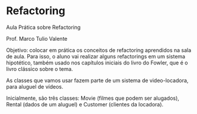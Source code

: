 # Refactoring

Aula Prática sobre Refactoring

Prof. Marco Tulio Valente

Objetivo: colocar em prática os conceitos de refactoring aprendidos na sala de aula. Para isso, o aluno vai realizar alguns refactorings em um sistema hipotético, também usado nos capítulos iniciais do livro do Fowler, que é o livro clássico sobre o tema.

As classes que vamos usar fazem parte de um sistema de video-locadora, para aluguel de vídeos.

Inicialmente, são três classes: Movie (filmes que podem ser alugados), Rental (dados de um aluguel) e Customer (clientes da locadora).
